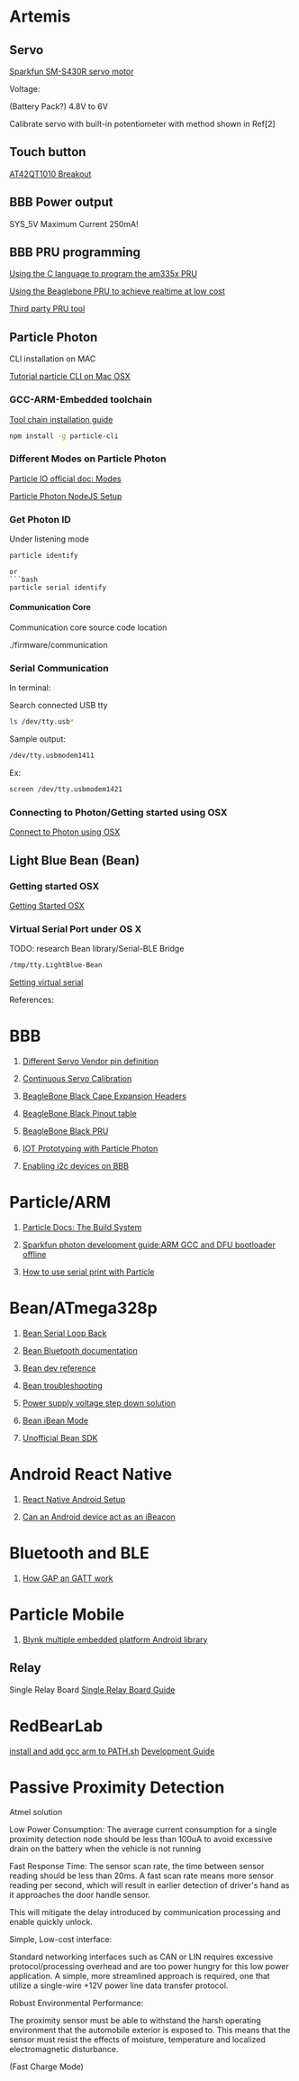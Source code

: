 # Artemis

## Servo

[Sparkfun SM-S430R servo motor](https://www.sparkfun.com/products/9347)

Voltage:

(Battery Pack?)
4.8V to 6V

Calibrate servo with built-in potentiometer with method shown in Ref[2]

## Touch button
[AT42QT1010 Breakout](https://www.sparkfun.com/products/12041)

## BBB Power output
SYS\_5V Maximum Current 250mA!

## BBB PRU programming

[Using the C language to program the am335x PRU](http://www.embeddedrelated.com/showarticle/603.php)

[Using the Beaglebone PRU to achieve realtime at low cost](http://www.embeddedrelated.com/showarticle/586.php)

[Third party PRU tool](https://github.com/texane/pru_sdk/tree/master/example/pruss_c)

## Particle Photon

CLI installation on MAC

[Tutorial particle CLI on Mac OSX](https://community.particle.io/t/tutorial-particle-cli-on-mac-osx-26-sep-2015/5225)

### GCC-ARM-Embedded toolchain

[Tool chain installation guide](https://launchpadlibrarian.net/209775724/readme.txt)

```bash
npm install -g particle-cli
```
### Different Modes on Particle Photon

[Particle IO official doc: Modes](https://docs.particle.io/guide/getting-started/modes/photon/)

[Particle Photon NodeJS Setup](http://blog.jongallant.com/2015/08/particle-photon-setup-nodejs.html)

### Get Photon ID

Under listening mode

```bash
particle identify 
```
```
or
```bash
particle serial identify
```

#### Communication Core

Communication core source code location

./firmware/communication

### Serial Communication

In terminal:

Search connected USB tty

```bash
ls /dev/tty.usb*
```

Sample output:
```bash
/dev/tty.usbmodem1411
```

Ex: 
```bash
screen /dev/tty.usbmodem1421

```
### Connecting to Photon/Getting started using OSX

[Connect to Photon using OSX](https://docs.particle.io/guide/getting-started/connect/photon/#using-osx)

## Light Blue Bean (Bean)

### Getting started OSX

[Getting Started OSX](http://legacy.punchthrough.com/bean/getting-started-osx/)

### Virtual Serial Port under OS X

TODO: research Bean library/Serial-BLE Bridge

```bash
/tmp/tty.LightBlue-Bean
```

[Setting virtual serial](http://legacy.punchthrough.com/bean/arduino-users-guide/#setting-virtual-serial)

References:

# BBB

1. [Different Servo Vendor pin definition](http://www.fatlion.com/sailplanes/servos.html)

2. [Continuous Servo Calibration](https://www.youtube.com/watch?v=Zd6Es_Br7ys)

3. [BeagleBone Black Cape Expansion Headers](http://beagleboard.org/static/images/cape-headers.png)

4. [BeagleBone Black Pinout table](http://robotic-controls.com/node/68)

5. [BeagleBone Black PRU](http://beagleboard.org/pru)

6. [IOT Prototyping with Particle Photon](http://www.tamberg.org/chopen/2015/IoTPrototyping.pdf)

7. [Enabling i2c devices on BBB](http://beaglebone.cameon.net/home/i2c-devices)

# Particle/ARM

1. [Particle Docs: The Build System](https://github.com/spark/firmware/blob/latest/docs/build.md)

2. [Sparkfun photon development guide:ARM GCC and DFU bootloader offline](https://learn.sparkfun.com/tutorials/photon-development-guide/arm-gcc-and-the-dfu-bootloader-offline)

3. [How to use serial print with Particle](https://community.particle.io/t/how-to-use-serial-print/4456)

# Bean/ATmega328p

1. [Bean Serial Loop Back](https://github.com/evothings/evothings-examples/blob/master/experiments/lightblue-bean-serial/SerialLoopback/SerialLoopback.ino)

2. [Bean Bluetooth documentation](https://github.com/PunchThrough/bean-documentation)

3. [Bean dev reference](https://punchthrough.com/files/bean/sdk-docs/index.html)

4. [Bean troubleshooting](http://legacy.punchthrough.com/bean/support/troubleshooting/)

5. [Power supply voltage step down solution](http://www.shoutinginfrench.com/hacking-an-external-power-source-for-a-light-blue-bean/)

6. [Bean iBean Mode](h.ttp://legacy.punchthrough.com/bean/ibeacon/)

7. [Unofficial Bean SDK](https://github.com/PunchThrough/Bean-Android-SDK)

# Android React Native

1. [React Native Android Setup](https://facebook.github.io/react-native/docs/android-setup.html)

2. [Can an Android device act as an iBeacon](http://stackoverflow.com/questions/19602913/can-an-android-device-act-as-an-ibeacon)

# Bluetooth and BLE

1. [How GAP an GATT work](https://www.punchthrough.com/bean/guides/everything-else/how-gap-and-gatt-work/)

# Particle Mobile

1. [Blynk multiple embedded platform Android library](https://github.com/blynkkk/blynk-library)

## Relay

Single Relay Board
[Single Relay Board Guide](http://pub.ucpros.com/download/27115-Single-Relay-Board-Guide-v1.0.pdf)

# RedBearLab

[install and add gcc arm to PATH.sh](https://gist.github.com/joegoggins/7763637)
[Development Guide](http://redbearlab.com/nrf51822-sdk/)

# Passive Proximity Detection
Atmel solution

Low Power Consumption:
The average current consumption for a single proximity detection node should be less than 100uA to avoid excessive drain on the battery when the vehicle is not running

Fast Response Time:
The sensor scan rate, the time between sensor reading should be less than 20ms. A fast scan rate means more sensor reading per second, which will result in earlier detection of 
driver's hand as it approaches the door handle sensor.

This will mitigate the delay introduced by communication processing and enable quickly unlock.

Simple, Low-cost interface:

Standard networking interfaces such as CAN or LIN requires excessive protocol/processing overhead and are too power hungry for this low power application. A simple, more streamlined
approach is required, one that utilize a single-wire +12V power line data transfer protocol.

Robust Environmental Performance:

The proximity sensor must be able to withstand the harsh operating environment that the automobile exterior is exposed to. This means that the sensor must resist the effects of 
moisture, temperature and localized electromagnetic disturbance.

(Fast Charge Mode)
